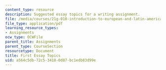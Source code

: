 ```yaml
---
content_type: resource
description: Suggested essay topics for a writing assignment.
file: /media/courses/21g-010-introduction-to-european-and-latin-american-fiction-fall-2006/a564c5db72c534180d87bc1edb83d99e_MIT21G_010F06_first_essay.pdf
file_type: application/pdf
learning_resource_types:
- Assignments
ocw_type: OCWFile
parent_title: Assignments
parent_type: CourseSection
resourcetype: Document
title: First Essay Topics
uid: a564c5db-72c5-3418-0d87-bc1edb83d99e
---
```

